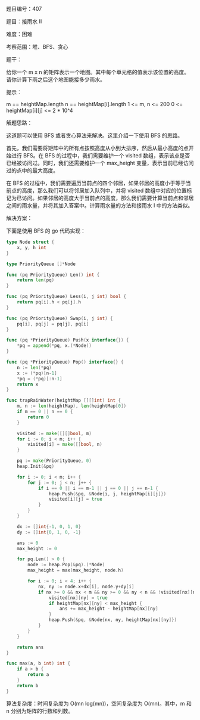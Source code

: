 题目编号：407

题目：接雨水 II

难度：困难

考察范围：堆、BFS、贪心

题干：

给你一个 m x n 的矩阵表示一个地图。其中每个单元格的值表示该位置的高度。请你计算下雨之后这个地图能接多少雨水。

提示：

m == heightMap.length
n == heightMap[i].length
1 <= m, n <= 200
0 <= heightMap[i][j] <= 2 * 10^4

解题思路：

这道题可以使用 BFS 或者贪心算法来解决。这里介绍一下使用 BFS 的思路。

首先，我们需要将矩阵中的所有点按照高度从小到大排序，然后从最小高度的点开始进行 BFS。在 BFS 的过程中，我们需要维护一个 visited 数组，表示该点是否已经被访问过。同时，我们还需要维护一个 max_height 变量，表示当前已经访问过的点中的最大高度。

在 BFS 的过程中，我们需要遍历当前点的四个邻居，如果邻居的高度小于等于当前点的高度，那么我们可以将邻居加入队列中，并将 visited 数组中对应的位置标记为已访问。如果邻居的高度大于当前点的高度，那么我们需要计算当前点和邻居之间的雨水量，并将其加入答案中。计算雨水量的方法和接雨水 I 中的方法类似。

解决方案：

下面是使用 BFS 的 go 代码实现：

```go
type Node struct {
    x, y, h int
}

type PriorityQueue []*Node

func (pq PriorityQueue) Len() int {
    return len(pq)
}

func (pq PriorityQueue) Less(i, j int) bool {
    return pq[i].h < pq[j].h
}

func (pq PriorityQueue) Swap(i, j int) {
    pq[i], pq[j] = pq[j], pq[i]
}

func (pq *PriorityQueue) Push(x interface{}) {
    *pq = append(*pq, x.(*Node))
}

func (pq *PriorityQueue) Pop() interface{} {
    n := len(*pq)
    x := (*pq)[n-1]
    *pq = (*pq)[:n-1]
    return x
}

func trapRainWater(heightMap [][]int) int {
    m, n := len(heightMap), len(heightMap[0])
    if m == 0 || n == 0 {
        return 0
    }

    visited := make([][]bool, m)
    for i := 0; i < m; i++ {
        visited[i] = make([]bool, n)
    }

    pq := make(PriorityQueue, 0)
    heap.Init(&pq)

    for i := 0; i < m; i++ {
        for j := 0; j < n; j++ {
            if i == 0 || i == m-1 || j == 0 || j == n-1 {
                heap.Push(&pq, &Node{i, j, heightMap[i][j]})
                visited[i][j] = true
            }
        }
    }

    dx := []int{-1, 0, 1, 0}
    dy := []int{0, 1, 0, -1}

    ans := 0
    max_height := 0

    for pq.Len() > 0 {
        node := heap.Pop(&pq).(*Node)
        max_height = max(max_height, node.h)

        for i := 0; i < 4; i++ {
            nx, ny := node.x+dx[i], node.y+dy[i]
            if nx >= 0 && nx < m && ny >= 0 && ny < n && !visited[nx][ny] {
                visited[nx][ny] = true
                if heightMap[nx][ny] < max_height {
                    ans += max_height - heightMap[nx][ny]
                }
                heap.Push(&pq, &Node{nx, ny, heightMap[nx][ny]})
            }
        }
    }

    return ans
}

func max(a, b int) int {
    if a > b {
        return a
    }
    return b
}
```

算法复杂度：时间复杂度为 O(mn log(mn))，空间复杂度为 O(mn)。其中，m 和 n 分别为矩阵的行数和列数。